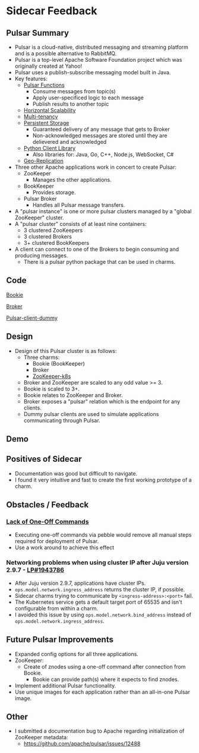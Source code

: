 # Sidecar Feedback

## Pulsar Summary
* Pulsar is a cloud-native, distributed messaging and streaming platform and is a possible alternative to RabbitMQ.
* Pulsar is a top-level Apache Software Foundation project which was originally created at Yahoo!
* Pulsar uses a publish-subscribe messaging model built in Java.
* Key features:
    * [Pulsar Functions](https://pulsar.apache.org/docs/en/functions-overview/)
        * Consume messages from topic(s)
        * Apply user-specificed logic to each message
        * Publish results to another topic
    * [Horizontal Scalability](https://pulsar.apache.org/docs/en/concepts-architecture-overview/)
    * [Multi-tenancy](https://pulsar.apache.org/docs/en/concepts-multi-tenancy/)
    * [Persistent Storage](https://pulsar.apache.org/docs/en/concepts-architecture-overview/#persistent-storage)
        * Guaranteed delivery of any message that gets to Broker
        * Non-acknowledged messages are stored until they are delievered and acknowledged
    * [Python Client Library](https://pulsar.apache.org/docs/en/client-libraries-python/)
        * Also libraries for: Java, Go, C++, Node.js, WebSocket, C#
    * [Geo-Replication](https://pulsar.apache.org/docs/en/administration-geo/)
* Three other Apache applications work in concert to create Pulsar:
    * ZooKeeper
        - Manages the other applications.
    * BookKeeper
        - Provides storage. 
    * Pulsar Broker
        - Handles all Pulsar message transfers.
* A "pulsar instance" is one or more pulsar clusters managed by a "global ZooKeeper" cluster.
* A "pulsar cluster" consists of at least nine containers:
    * 3 clustered ZooKeepers
    * 3 clustered Brokers
    * 3+ clustered BookKeepers
* A client can connect to one of the Brokers to begin consuming and producing messages.
    * There is a pulsar python package that can be used in charms.

## Code
[Bookie](https://code.launchpad.net/~lcvcode/+git/bookie)

[Broker](https://code.launchpad.net/~lcvcode/+git/broker)

[Pulsar-client-dummy](https://code.launchpad.net/~lcvcode/+git/pulsar-client-dummy)

## Design
* Design of this Pulsar cluster is as follows:
    * Three charms:
        - Bookie (BookKeeper)
        - Broker 
        - [ZooKeeper-k8s](https://github.com/openstack-charmers/charm-zookeeper-k8s)
    * Broker and ZooKeeper are scaled to any odd value >= 3.
    * Bookie is scaled to 3+.
    * Bookie relates to ZooKeeper and Broker.
    * Broker exposes a "pulsar" relation which is the endpoint for any clients.
    * Dummy pulsar clients are used to simulate applications communicating through Pulsar.

## Demo

## Positives of Sidecar 
* Documentation was good but difficult to navigate.
* I found it very intuitive and fast to create the first working prototype of a charm.

## Obstacles / Feedback
### [Lack of One-Off Commands](https://github.com/canonical/pebble/issues/37)
* Executing one-off commands via pebble would remove all manual steps required for deployment of Pulsar.
* Use a work around to achieve this effect

### Networking problems when using cluster IP after Juju version 2.9.7 - [LP#1943786](https://bugs.launchpad.net/juju/+bug/1943786)
* After Juju version 2.9.7, applications have cluster IPs.
* `ops.model.network.ingress_address` returns the cluster IP, if possible.
* Sidecar charms trying to communicate by `<ingress-address>:<port>` fail. 
* The Kubernetes service gets a default target port of 65535 and isn't configurable from within a charm.
* I avoided this issue by using `ops.model.network.bind_address` instead of `ops.model.network.ingress_address`.

## Future Pulsar Improvements
* Expanded config options for all three applications.
* ZooKeeper:
    - Create of znodes using a one-off command after connection from Bookie.
        - Bookie can provide path(s) where it expects to find znodes.
* Implement additional Pulsar functionality.
* Use unique images for each application rather than an all-in-one Pulsar image.

## Other
* I submitted a documentation bug to Apache regarding initialization of ZooKeeper metadata:
    * https://github.com/apache/pulsar/issues/12488
